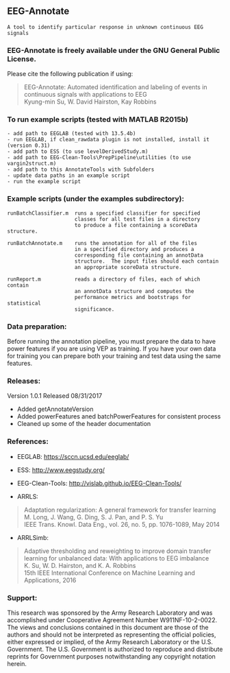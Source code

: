 ## EEG-Annotate
	A tool to identify particular response in unknown continuous EEG signals

### EEG-Annotate is freely available under the GNU General Public License. 
Please cite the following publication if using: 
> EEG-Annotate: Automated identification and labeling of events 
> in continuous signals with applications to EEG  
> Kyung-min Su, W. David Hairston, Kay Robbins
    

### To run example scripts (tested with MATLAB R2015b)
	- add path to EEGLAB (tested with 13.5.4b)
	- run EEGLAB, if clean_rawdata plugin is not installed, install it (version 0.31)
	- add path to ESS (to use levelDerivedStudy.m)
	- add path to EEG-Clean-Tools\PrepPipeline\utilities (to use vargin2struct.m)
	- add path to this AnnotateTools with Subfolders
	- update data paths in an example script
	- run the example script

### Example scripts (under the examples subdirectory):  

	runBatchClassifier.m  runs a specified classifier for specified  
                          classes for all test files in a directory  
                          to produce a file containing a scoreData structure.    
       
	runBatchAnnotate.m    runs the annotation for all of the files  
                          in a specified directory and produces a  
                          corresponding file containing an annotData  
                          structure.  The input files should each contain  
                          an appropriate scoreData structure.  

	runReport.m           reads a directory of files, each of which contain  
                          an annotData structure and computes the  
                          performance metrics and bootstraps for statistical  
                          significance.  

### Data preparation:  
Before running the annotation pipeline, you must prepare the data to have power features if you are using VEP as training. If you have your own data for training you can prepare both your training and test data using the same features.

### Releases: 
 
Version 1.0.1 Released 08/31/2017
* Added getAnnotateVersion
* Added powerFeatures aned batchPowerFeatures for consistent process
* Cleaned up some of the header documentation

### References:
* EEGLAB: https://sccn.ucsd.edu/eeglab/  

* ESS: http://www.eegstudy.org/  

* EEG-Clean-Tools: http://vislab.github.io/EEG-Clean-Tools/  

* ARRLS:  
> Adaptation regularization: A general framework for transfer learning  
> M. Long, J. Wang, G. Ding, S. J. Pan, and P. S. Yu  
> IEEE Trans. Knowl. Data Eng., vol. 26, no. 5, pp. 1076-1089, May 2014  
  
* ARRLSimb:  
> Adaptive thresholding and reweighting to improve domain transfer learning for unbalanced data: With applications to EEG imbalance   
> K. Su, W. D. Hairston, and K. A. Robbins  
> 15th IEEE International Conference on Machine Learning and Applications, 2016  
	
### Support:    
	
This research was sponsored by the Army Research Laboratory and was accomplished under Cooperative Agreement Number W911NF-10-2-0022. The views and conclusions contained in this document are those of the authors and should not be interpreted as representing the official policies, either expressed or implied, of the Army Research Laboratory or the U.S. Government. The U.S. Government is authorized to reproduce and distribute reprints for Government purposes notwithstanding any copyright notation herein.

    